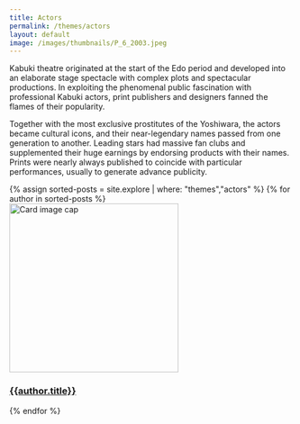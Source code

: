 ```yaml
---
title: Actors
permalink: /themes/actors
layout: default
image: /images/thumbnails/P_6_2003.jpeg
---
```

Kabuki theatre originated at the start of the Edo period and developed into an elaborate stage spectacle with complex plots and spectacular productions. In exploiting the phenomenal public fascination with professional Kabuki actors, print publishers and designers fanned the flames of their popularity.

Together with the most exclusive prostitutes of the Yoshiwara, the actors became cultural icons, and their near-legendary names passed from one generation to another. Leading stars had massive fan clubs and supplemented their huge earnings by endorsing products with their names. Prints were nearly always published to coincide with particular performances, usually to generate advance publicity.

<div class="row">
{% assign sorted-posts = site.explore | where: "themes","actors" %}
{% for author in sorted-posts  %}
<div class="col-md-4 mb-3">
  <div class="card h-100" >
    <a href="{{site.url}}{{site.baseurl}}{{ author.permalink }}" class="stretched-link">
      <img class="card-img-top" src="{{site.url}}{{site.baseurl}}{{author.image}}" alt="Card image cap" width="300" height="300"/>
    </a>
    <div class="card-body">
      <h3 class="lead mt-2">
        <a href="{{site.url}}{{site.baseurl}}{{ author.permalink }}" class="stretched-link">{{author.title}}</a>
      </h3>
    </div>
  </div>
</div>
{% endfor %}
</div>
